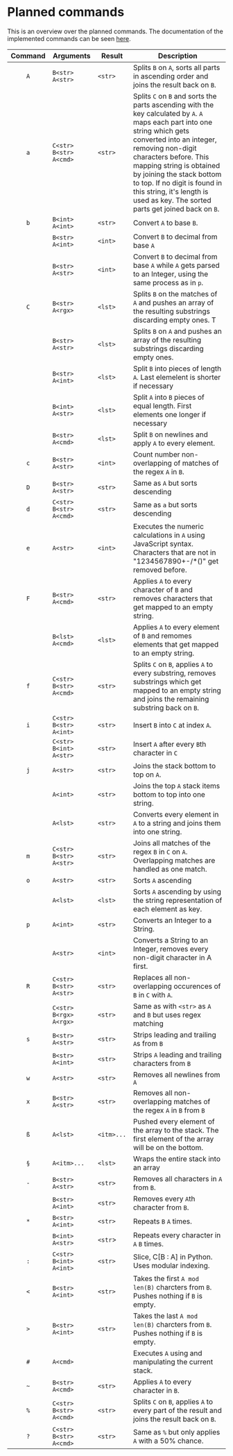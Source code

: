 # Planned commands

This is an overview over the planned commands.
The documentation of the implemented commands can be seen [here](commands.md).

| Command | Arguments              | Result     | Description                                                                                                                                                                                                                                                                                                                                                                  |
| :-----: | ---------------------- | ---------- | ---------------------------------------------------------------------------------------------------------------------------------------------------------------------------------------------------------------------------------------------------------------------------------------------------------------------------------------------------------------------------- |
|   `A`   | `B<str> A<str>`        | `<str>`    | Splits `B` on `A`, sorts all parts in ascending order and joins the result back on `B`.                                                                                                                                                                                                                                                                                      |
|   `a`   | `C<str> B<str> A<cmd>` | `<str>`    | Splits `C` on `B` and sorts the parts ascending with the key calculated by `A`. `A` maps each part into one string which gets converted into an integer, removing non-digit characters before. This mapping string is obtained by joining the stack bottom to top. If no digit is found in this string, it's length is used as key. The sorted parts get joined back on `B`. |
|   `b`   | `B<int> A<int>`        | `<str>`    | Convert `A` to base `B`.                                                                                                                                                                                                                                                                                                                                                     |
|         | `B<str> A<int>`        | `<int>`    | Convert `B` to decimal from base `A`                                                                                                                                                                                                                                                                                                                                         |
|         | `B<str> A<str>`        | `<int>`    | Convert `B` to decimal from base `A` while `A` gets parsed to an Integer, using the same process as in `p`.                                                                                                                                                                                                                                                                  |
|   `C`   | `B<str> A<rgx>`        | `<lst>`    | Splits `B` on the matches of `A` and pushes an array of the resulting substrings discarding empty ones. T                                                                                                                                                                                                                                                                    |
|         | `B<str> A<str>`        | `<lst>`    | Splits `B` on `A` and pushes an array of the resulting substrings discarding empty ones.                                                                                                                                                                                                                                                                                     |
|         | `B<str> A<int>`        | `<lst>`    | Split `B` into pieces of length `A`. Last elemelent is shorter if necessary                                                                                                                                                                                                                                                                                                  |
|         | `B<int> A<str>`        | `<lst>`    | Split `A` into `B` pieces of equal length. First elements one longer if necessary                                                                                                                                                                                                                                                                                            |
|         | `B<str> A<cmd>`        | `<lst>`    | Split `B` on newlines and apply `A` to every element.                                                                                                                                                                                                                                                                                                                        |
|   `c`   | `B<str> A<str>`        | `<int>`    | Count number non-overlapping of matches of the regex `A` in `B`.                                                                                                                                                                                                                                                                                                             |
|   `D`   | `B<str> A<str>`        | `<str>`    | Same as `A` but sorts descending                                                                                                                                                                                                                                                                                                                                             |
|   `d`   | `C<str> B<str> A<cmd>` | `<str>`    | Same as `a` but sorts descending                                                                                                                                                                                                                                                                                                                                             |
|   `e`   | `A<str>`               | `<int>`    | Executes the numeric calculations in `A` using JavaScript syntax. Characters that are not in "1234567890+-/\*()" get removed before.                                                                                                                                                                                                                                         |
|   `F`   | `B<str> A<cmd>`        | `<str>`    | Applies `A` to every character of `B` and removes characters that get mapped to an empty string.                                                                                                                                                                                                                                                                             |
|         | `B<lst> A<cmd>`        | `<lst>`    | Applies `A` to every element of `B` and remomes elements that get mapped to an empty string.                                                                                                                                                                                                                                                                                 |
|   `f`   | `C<str> B<str> A<cmd>` | `<str>`    | Splits `C` on `B`, applies `A` to every substring, removes substrings which get mapped to an empty string and joins the remaining substring back on `B`.                                                                                                                                                                                                                     |
|   `i`   | `C<str> B<str> A<int>` | `<str>`    | Insert `B` into `C` at index `A`.                                                                                                                                                                                                                                                                                                                                            |
|         | `C<str> B<int> A<str>` | `<str>`    | Insert `A` after every `B`th character in `C`                                                                                                                                                                                                                                                                                                                                |
|   `j`   | `A<str>`               | `<str>`    | Joins the stack bottom to top on `A`.                                                                                                                                                                                                                                                                                                                                        |
|         | `A<int>`               | `<str>`    | Joins the top `A` stack items bottom to top into one string.                                                                                                                                                                                                                                                                                                                 |
|         | `A<lst>`               | `<str>`    | Converts every element in `A` to a string and joins them into one string.                                                                                                                                                                                                                                                                                                    |
|   `m`   | `C<str> B<str> A<str>` | `<str>`    | Joins all matches of the regex `B` in `C` on `A`. Overlapping matches are handled as one match.                                                                                                                                                                                                                                                                              |
|   `o`   | `A<str>`               | `<str>`    | Sorts `A` ascending                                                                                                                                                                                                                                                                                                                                                          |
|         | `A<lst>`               | `<lst>`    | Sorts `A` ascending by using the string representation of each element as key.                                                                                                                                                                                                                                                                                               |
|   `p`   | `A<int>`               | `<str>`    | Converts an Integer to a String.                                                                                                                                                                                                                                                                                                                                             |
|         | `A<str>`               | `<int>`    | Converts a String to an Integer, removes every non-digit character in A first.                                                                                                                                                                                                                                                                                               |
|   `R`   | `C<str> B<str> A<str>` | `<str>`    | Replaces all non-overlapping occurences of `B` in `C` with `A`.                                                                                                                                                                                                                                                                                                              |
|         | `C<str> B<rgx> A<rgx>` | `<str>`    | Same as with `<str>` as `A` and `B` but uses regex matching                                                                                                                                                                                                                                                                                                                  |
|   `s`   | `B<str> A<str>`        | `<str>`    | Strips leading and trailing `A`s from `B`                                                                                                                                                                                                                                                                                                                                    |
|         | `B<str> A<int>`        | `<str>`    | Strips `A` leading and trailing characters from `B`                                                                                                                                                                                                                                                                                                                          |
|   `w`   | `A<str>`               | `<str>`    | Removes all newlines from `A`                                                                                                                                                                                                                                                                                                                                                |
|   `x`   | `B<str> A<str>`        | `<str>`    | Removes all non-overlapping matches of the regex `A` in `B` from `B`                                                                                                                                                                                                                                                                                                         |
|   `ß`   | `A<lst>`               | `<itm>...` | Pushed every element of the array to the stack. The first element of the array will be on the bottom.                                                                                                                                                                                                                                                                        |
|   `§`   | `A<itm>...`            | `<lst>`    | Wraps the entire stack into an array                                                                                                                                                                                                                                                                                                                                         |
|   `-`   | `B<str> A<str>`        | `<str>`    | Removes all characters in `A` from `B`.                                                                                                                                                                                                                                                                                                                                      |
|         | `B<str> A<int>`        | `<str>`    | Removes every `A`th character from `B`.                                                                                                                                                                                                                                                                                                                                      |
|   `*`   | `B<str> A<int>`        | `<str>`    | Repeats `B` `A` times.                                                                                                                                                                                                                                                                                                                                                       |
|         | `B<int> A<str>`        | `<str`>    | Repeats every character in `A` `B` times.                                                                                                                                                                                                                                                                                                                                    |
|   `:`   | `C<str> B<int> A<int>` | `<str>`    | Slice, C[B : A] in Python. Uses modular indexing.                                                                                                                                                                                                                                                                                                                            |
|   `<`   | `B<str> A<int>`        | `<str>`    | Takes the first `A mod len(B)` charcters from `B`. Pushes nothing if `B` is empty.                                                                                                                                                                                                                                                                                           |
|   `>`   | `B<str> A<int>`        | `<str>`    | Takes the last `A mod len(B)` charcters from `B`. Pushes nothing if `B` is empty.                                                                                                                                                                                                                                                                                            |
|   `#`   | `A<cmd>`               |            | Executes `A` using and manipulating the current stack.                                                                                                                                                                                                                                                                                                                       |
|   `~`   | `B<str> A<cmd>`        | `<str>`    | Applies `A` to every character in `B`.                                                                                                                                                                                                                                                                                                                                       |
|   `%`   | `C<str> B<str> A<cmd>` | `<str>`    | Splits `C` on `B`, applies `A` to every part of the result and joins the result back on `B`.                                                                                                                                                                                                                                                                                 |
|   `?`   | `C<str> B<str> A<cmd>` | `<str>`    | Same as `%` but only applies `A` with a 50% chance.                                                                                                                                                                                                                                                                                                                          |
